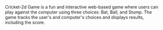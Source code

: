 Cricket-2d Game is a fun and interactive web-based game where users can play against the computer using three choices: Bat, Ball, and Stump. The game tracks the user's and computer's choices and displays results, including the score.
